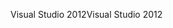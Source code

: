 <span data-ttu-id="53d6a-101">Visual Studio 2012</span><span class="sxs-lookup"><span data-stu-id="53d6a-101">Visual Studio 2012</span></span>
